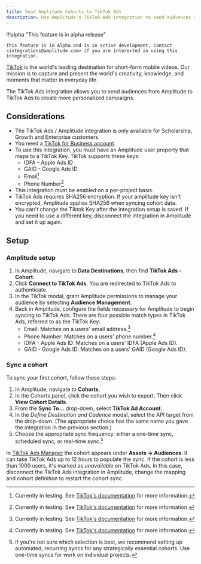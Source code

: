 ```yaml
---
title: Send Amplitude Cohorts to TikTok Ads
description: Use Amplitude's TikTok Ads integration to send audiences to TikTok Ads to create more peronalized campaigns.
---
```


!!!alpha "This feature is in alpha release"

    This feature is in Alpha and is in active development. Contact <integrations@amplitude.com> if you are interested in using this integration.

[TikTok](https://www.tiktok.com/) is the world's leading destination for short-form mobile videos. Our mission is to capture and present the world's creativity, knowledge, and moments that matter in everyday life.

The TikTok Ads integration allows you to send audiences from Amplitude to TikTok Ads to create more personalized campaigns. 

## Considerations

- The TikTok Ads / Amplitude integration is only available for Scholarship, Growth and Enterprise customers.
- You need a [TikTok for Business account](https://getstarted.tiktok.com/). 
- To use this integration, you must have an Amplitude user property that maps to a TikTok Key. TikTok supports these keys:
    - IDFA - Apple Ads ID
    - GAID - Google Ads ID
    - Email[^1]
    - Phone Number[^1]
- This integration must be enabled on a per-project basis.
- TikTok Ads requires SHA256 encryption. If your amplitude key isn't encrypted, Amplitude applies SHA256 when syncing cohort data. 
- You can't change the Tiktok Key after the integration setup is saved. If you need to use a different key, disconnect the integration in Amplitude and set it up again.

[^1]: Currently in testing. See [TikTok's documentation](https://ads.tiktok.com/marketing_api/docs?id=1701890985340929) for more information.

## Setup

### Amplitude setup

1. In Amplitude, navigate to **Data Destinations**, then find **TikTok Ads - Cohort**.
2. Click **Connect to TikTok Ads**. You are redirected to TikTok Ads to authenticate.
3. In the TikTok modal, grant Amplitude permissions to manage your audience by selecting **Audience Management**.
4. Back in Amplitude, configure the fields necessary for Amplitude to begin syncing to TikTok Ads. There are four possible match types in TikTok Ads, referred to as the TikTok Key:
   - Email: Matches on a users' email address.[^1]
   - Phone Number: Matches on a users' phone number.[^1]
   - IDFA - Apple Ads ID: Matches on a users' IDFA (Apple Ads ID).
   - GAID - Google Ads ID: Matches on a users' GAID (Google Ads ID).

### Sync a cohort

To sync your first cohort, follow these steps:

1. In Amplitude, navigate to **Cohorts**.
2. In the Cohorts panel, click the cohort you wish to export. Then click **View Cohort Details**.
3. From the **Sync To...** drop-down, select **TikTok Ad Account**.
4. In the *Define Destination and Cadence* modal, select the API target from the drop-down. (The appropriate choice has the same name you gave the integration in the previous section.) 
5. Choose the appropriate sync frequency: either a one-time sync, scheduled sync, or real-time sync.[^2]
[^2]: If you're not sure which selection is best, we recommend setting up automated, recurring syncs for any strategically essential cohorts. Use one-time syncs for work on individual projects.

In [TikTok Ads Manager](https://ads.tiktok.com/i18n/dashboard) the cohort appears under **Assets → Audiences**. It can take TikTok Ads up to 12 hours to populate the sync. If the cohort is less than 1000 users, it's marked as *unavailable* on TikTok Ads. In this case, disconnect the TikTok Ads integration in Amplitude, change the mapping and cohort definition to restart the cohort sync.